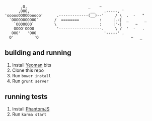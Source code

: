            ,O,                           _    ~
          ,OOO,                           __    .-----, '
    'oooooOOOOOooooo'      .-------------(__)--'     / \  .  -   "
      `OOOOOOOOOOO`       /  ========         :     |.-|  _       _
        `OOOOOOO`         \                   :     |'-|      ~
        OOOO'OOOO          '-------------------.     \ /  '  -   .
       OOO'   'OOO                              '-----' .
      O'         'O                                         ~   _


## building and running

1.  Install [Yeoman](http://yeoman.io) bits
2.  Clone this repo
3.  Run `bower install`
4.  Run `grunt server`

## running tests

1.  Install [PhantomJS](http://phantomjs.org/)
2.  Run `karma start`

